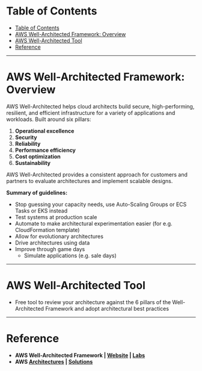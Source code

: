 # Table of Contents

- [Table of Contents](#table-of-contents)
- [AWS Well-Architected Framework: Overview](#aws-well-architected-framework-overview)
- [AWS Well-Architected Tool](#aws-well-architected-tool)
- [Reference](#reference)

---

# AWS Well-Architected Framework: Overview

AWS Well-Architected helps cloud architects build secure, high-performing, resilient, and efficient infrastructure for a variety of applications and workloads. Built around six pillars:

1. **Operational excellence**
2. **Security**
3. **Reliability**
4. **Performance efficiency**
5. **Cost optimization**
6. **Sustainability**

AWS Well-Architected provides a consistent approach for customers and partners to evaluate architectures and implement scalable designs.

**Summary of guidelines:**

- Stop guessing your capacity needs, use Auto-Scaling Groups or ECS Tasks or EKS instead
- Test systems at production scale
- Automate to make architectural experimentation easier (for e.g. CloudFormation template)
- Allow for evolutionary architectures
- Drive architectures using data
- Improve through game days
  - Simulate applications (e.g. sale days)

---

# AWS Well-Architected Tool

- Free tool to review your architecture against the 6 pillars of the Well-Architected Framework and adopt architectural best practices

---

# Reference

- **AWS Well-Architected Framework | [Website](https://aws.amazon.com/architecture/well-architected) | [Labs](https://www.wellarchitectedlabs.com)**
- **AWS [Architectures](https://aws.amazon.com/architecture/) | [Solutions](https://aws.amazon.com/solutions/)**
